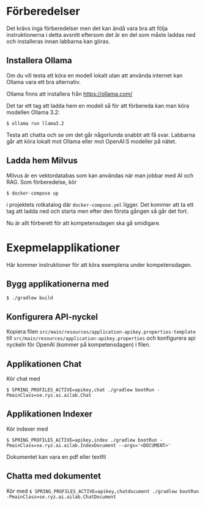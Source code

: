 # Förberedelser

Det krävs inga förberedelser men det kan ändå vara bra att följa instruktionerna i detta avsnitt eftersom det är en del som måste laddas ned och installeras innan labbarna kan göras.


## Installera Ollama

Om du vill testa att köra en modell lokalt utan att använda internet kan Ollama vara ett bra alternativ.

Ollama finns att installera från https://ollama.com/

Det tar ett tag att ladda hem en modell så för att förbereda kan man köra modellen Ollama 3.2:

`$ ollama run llama3.2`

Testa att chatta och se om det går någorlunda snabbt att få svar.
Labbarna går att köra lokalt mot Ollama eller mot OpenAI:S modeller på nätet.

## Ladda hem Milvus
Milvus är en vektordatabas som kan användas när man jobbar med AI och RAG.
Som förberedelse, kör 

`$ docker-compose up`

i projektets rotkatalog där `docker-compose.yml` ligger. Det kommer att ta ett tag att ladda ned och starta men efter den första gången så går det fort.

Nu är allt förberett för att kompetensdagen ska gå smidigare.

# Exepmelapplikationer

Här kommer instruktioner för att köra exemplena under kompetensdagen.

## Bygg applikationerna med
`$ ./gradlew build`

## Konfigurera API-nyckel
Kopiera filen `src/main/resources/application-apikey.properties-template` till `src/main/resources/application-apikey.properties` och konfigurera
api nyckeln för OpenAI (kommer på kompetensdagen) i filen.

## Applikationen Chat

Kör chat med

`$ SPRING_PROFILES_ACTIVE=apikey,chat ./gradlew bootRun -PmainClass=se.ryz.ai.ailab.Chat`

## Applikationen Indexer

Kör indexer med

`$ SPRING_PROFILES_ACTIVE=apikey,index ./gradlew bootRun -PmainClass=se.ryz.ai.ailab.IndexDocument --args='<DOCUMENT>'`

Dokumentet kan vara en pdf eller textfil

## Chatta med dokumentet

Kör med
`$ SPRING_PROFILES_ACTIVE=apikey,chatdocument ./gradlew bootRun -PmainClass=se.ryz.ai.ailab.ChatDocument`